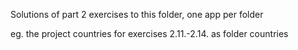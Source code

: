 Solutions of part 2 exercises to this folder, one app per folder

eg. the project countries for exercises 2.11.-2.14. as folder countries
